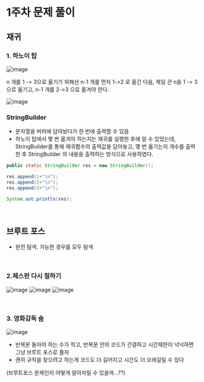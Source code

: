 # 1주차 문제 풀이

## 재귀

### 1. 하노이 탑 

![image](https://user-images.githubusercontent.com/57666289/151686840-744cbf73-f9c7-475b-a48e-fcab86882e0c.png)

n 개를 1 -> 3으로 옮기기 위해선 n-1 개를 먼저 1->2 로 옮긴 다음, 제일 큰 n을 1 -> 3으로 옮기고, n-1 개를 2->3 으로 옮겨야 한다.

![image](https://user-images.githubusercontent.com/57666289/151686878-06c494d8-a8c0-4349-b4a3-a4abfa725475.png)


### StringBuilder 
- 문자열을 버퍼에 담아놨다가 한 번에 출력할 수 있음
- 하노이 탑에서 몇 번 옮겨야 하는지는 재귀를 실행한 후에 알 수 있었는데, StringBuilder를 통해 재귀함수의 출력값을 담아놓고, 몇 번 옮기는지 개수를 출력한 후 StringBuilder 의 내용을 출력하는 방식으로 사용하였다.

```java
public static StringBuilder res = new StringBuilder();

res.append(1+"\n");
res.append(2+"\n");
res.append(3+"\n");

System.out.println(res);
```
<br/>

## 브루트 포스
- 완전 탐색. 가능한 경우를 모두 탐색

<br/>

### 2.체스판 다시 칠하기 

![image](https://user-images.githubusercontent.com/57666289/151687989-9c4d05c3-f67c-4157-a14f-235c24bf0816.png)
![image](https://user-images.githubusercontent.com/57666289/151687995-320089a2-3931-43a5-a11b-5e010bb2b1bb.png)
![image](https://user-images.githubusercontent.com/57666289/151687999-a25fd3fe-07c8-4b33-8c57-b297f7debbdf.png)

<br/>

### 3. 영화감독 숌

![image](https://user-images.githubusercontent.com/57666289/151688291-60e48fd6-4fc2-4b4b-aed5-737ced8a661b.png)

- 반복문 돌아야 하는 수가 작고, 반복문 안의 코드가 간결하고 시간제한이 넉넉하면 그냥 브루트 포스로 풀자
- 괜히 규칙을 찾으려고 하는게 코드도 더 길어지고 시간도 더 오래걸릴 수 있다

(브루트포스 문제인지 어떻게 알아차릴 수 있을까...??)
